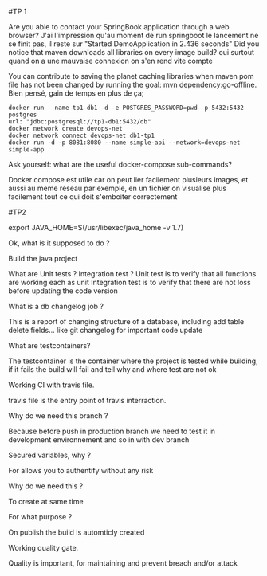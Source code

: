  
#TP 1 


Are you able to contact your SpringBook application through a web browser?
J'ai l'impression qu'au moment de run springboot le lancement ne se finit pas, il reste sur "Started DemoApplication in 2.436 seconds"
Did you notice that maven downloads all libraries on every image build? 
oui surtout quand on a une mauvaise connexion on s'en rend vite compte

You can contribute to saving the planet caching libraries when maven pom file has not been changed by running the goal: mvn dependency:go-offline.
Bien pensé, gain de temps en plus de ça;


    docker run --name tp1-db1 -d -e POSTGRES_PASSWORD=pwd -p 5432:5432 postgres
    url: "jdbc:postgresql://tp1-db1:5432/db"
    docker network create devops-net
    docker network connect devops-net db1-tp1
    docker run -d -p 8081:8080 --name simple-api --network=devops-net simple-app


Ask yourself: what are the useful docker-compose sub-commands?

Docker compose est utile car on peut lier facilement plusieurs images, et aussi au meme réseau par exemple, en un fichier on visualise plus facilement tout ce qui doit s'emboiter correctement


#TP2

export JAVA_HOME=$(/usr/libexec/java_home -v 1.7)

Ok, what is it supposed to do ?

Build the java project

What are Unit tests ? Integration test ?
Unit test is to verify that all functions are working each as unit
Integration test is to verify that there are not loss before updating the code version

What is a db changelog job ?

This is a report of changing structure of a database, including add table delete fields... like git changelog for important code update

What are testcontainers?

The testcontainer is the container where the project is tested while building, if it fails the build will fail and tell why and where test are not ok 


Working CI with travis file.

travis file is the entry point of travis interraction.


Why do we need this branch ?

Because before push in production branch we need to test it in development environnement and so in with dev branch

Secured variables, why ?

For allows you to authentify without any risk 

Why do we need this ?

To create at same time 

For what purpose ?

On publish the build is automticly created 

Working quality gate.

Quality is important, for maintaining and prevent breach and/or attack